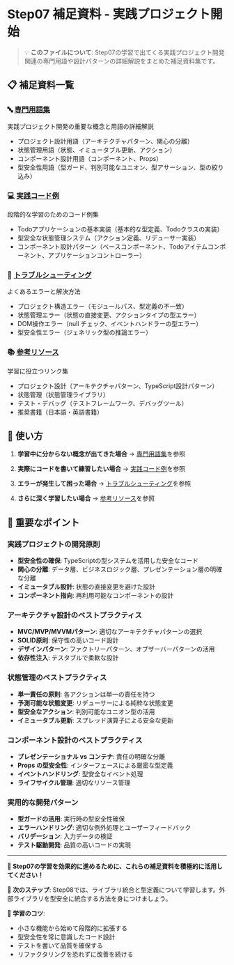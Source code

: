 # Step07 補足資料 - 実践プロジェクト開始

> 💡 **このファイルについて**: Step07の学習で出てくる実践プロジェクト開発関連の専門用語や設計パターンの詳細解説をまとめた補足資料集です。

## 📋 補足資料一覧

### 🔤 [専門用語集](./Step07_補足_専門用語集.md)
実践プロジェクト開発の重要な概念と用語の詳細解説
- プロジェクト設計用語（アーキテクチャパターン、関心の分離）
- 状態管理用語（状態、イミュータブル更新、アクション）
- コンポーネント設計用語（コンポーネント、Props）
- 型安全性用語（型ガード、判別可能なユニオン、型アサーション、型の絞り込み）

### 💻 [実践コード例](./Step07_補足_実践コード例.md)
段階的な学習のためのコード例集
- Todoアプリケーションの基本実装（基本的な型定義、Todoクラスの実装）
- 型安全な状態管理システム（アクション定義、リデューサー実装）
- コンポーネント設計パターン（ベースコンポーネント、Todoアイテムコンポーネント、アプリケーションコントローラー）

### 🚨 [トラブルシューティング](./Step07_補足_トラブルシューティング.md)
よくあるエラーと解決方法
- プロジェクト構造エラー（モジュールパス、型定義の不一致）
- 状態管理エラー（状態の直接変更、アクションタイプの型エラー）
- DOM操作エラー（null チェック、イベントハンドラーの型エラー）
- 型安全性エラー（ジェネリック型の推論エラー）

### 📚 [参考リソース](./Step07_補足_参考リソース.md)
学習に役立つリンク集
- プロジェクト設計（アーキテクチャパターン、TypeScript設計パターン）
- 状態管理（状態管理ライブラリ）
- テスト・デバッグ（テストフレームワーク、デバッグツール）
- 推奨書籍（日本語・英語書籍）

## 🎯 使い方

1. **学習中に分からない概念が出てきた場合**
   → [専門用語集](./Step07_補足_専門用語集.md)を参照

2. **実際にコードを書いて練習したい場合**
   → [実践コード例](./Step07_補足_実践コード例.md)を参照

3. **エラーが発生して困った場合**
   → [トラブルシューティング](./Step07_補足_トラブルシューティング.md)を参照

4. **さらに深く学習したい場合**
   → [参考リソース](./Step07_補足_参考リソース.md)を参照

## 📌 重要なポイント

### 実践プロジェクトの開発原則
- **型安全性の確保**: TypeScriptの型システムを活用した安全なコード
- **関心の分離**: データ層、ビジネスロジック層、プレゼンテーション層の明確な分離
- **イミュータブル設計**: 状態の直接変更を避けた設計
- **コンポーネント指向**: 再利用可能なコンポーネントの設計

### アーキテクチャ設計のベストプラクティス
- **MVC/MVP/MVVMパターン**: 適切なアーキテクチャパターンの選択
- **SOLID原則**: 保守性の高いコード設計
- **デザインパターン**: ファクトリーパターン、オブザーバーパターンの活用
- **依存性注入**: テスタブルで柔軟な設計

### 状態管理のベストプラクティス
- **単一責任の原則**: 各アクションは単一の責任を持つ
- **予測可能な状態変更**: リデューサーによる純粋な状態変更
- **型安全なアクション**: 判別可能なユニオン型の活用
- **イミュータブル更新**: スプレッド演算子による安全な更新

### コンポーネント設計のベストプラクティス
- **プレゼンテーショナル vs コンテナ**: 責任の明確な分離
- **Props の型安全性**: インターフェースによる厳密な型定義
- **イベントハンドリング**: 型安全なイベント処理
- **ライフサイクル管理**: 適切なリソース管理

### 実用的な開発パターン
- **型ガードの活用**: 実行時の型安全性確保
- **エラーハンドリング**: 適切な例外処理とユーザーフィードバック
- **バリデーション**: 入力データの検証
- **テスト駆動開発**: 品質の高いコードの実現

---

**🌟 Step07の学習を効果的に進めるために、これらの補足資料を積極的に活用してください！**

**📌 次のステップ**: Step08では、ライブラリ統合と型定義について学習します。外部ライブラリを型安全に統合する方法を身につけましょう。

**🎯 学習のコツ**: 
- 小さな機能から始めて段階的に拡張する
- 型安全性を常に意識したコード設計
- テストを書いて品質を確保する
- リファクタリングを恐れずに改善を続ける
